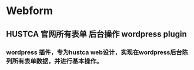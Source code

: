 # Webform
## HUSTCA 官网所有表单 后台操作 wordpress plugin
### wordpress 插件，专为hustca web设计，实现在wordpress后台陈列所有表单数据，并进行基本操作。
